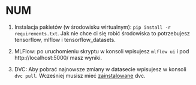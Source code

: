 # NUM

1. Instalacja pakietów (w środowisku wirtualnym): `pip install -r requirements.txt`. Jak nie chce ci się robić środowiska to potrzebujesz tensorflow, mlflow i tensorflow_datasets.

2. MLFlow: po uruchomieniu skryptu w konsoli wpisujesz `mlflow ui` i pod http://localhost:5000/ masz wyniki.
3. DVC: Aby pobrać najnowsze zmiany w datasecie wpisujesz w konsoli `dvc pull`. Wcześniej musisz mieć [zainstalowane](https://dvc.org/doc/install) dvc.
